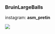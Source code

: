### BruinLargeBalls
instagram: **asm_pretin**

![](https://imgb.ifunny.co/images/6c6d9f807e5f38e2c7abcddf2c3938848f301c10c9a392186504eb7d468e32a2_1.jpg)
